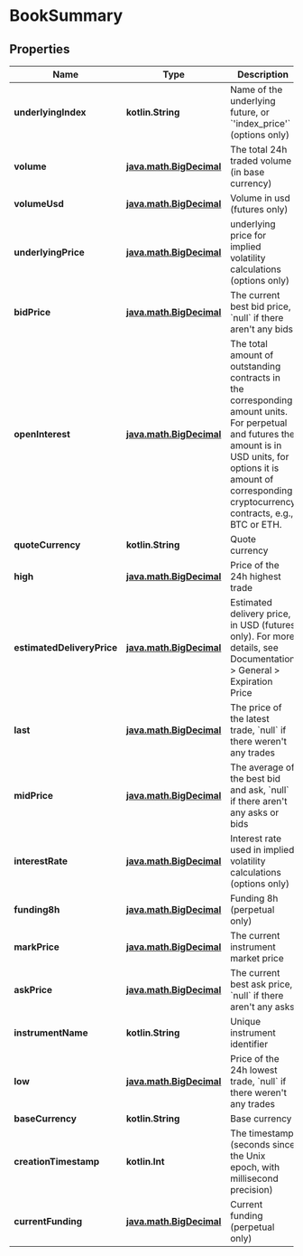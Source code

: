 
# BookSummary

## Properties
Name | Type | Description | Notes
------------ | ------------- | ------------- | -------------
**underlyingIndex** | **kotlin.String** | Name of the underlying future, or &#x60;&#39;index_price&#39;&#x60; (options only) |  [optional]
**volume** | [**java.math.BigDecimal**](java.math.BigDecimal.md) | The total 24h traded volume (in base currency) | 
**volumeUsd** | [**java.math.BigDecimal**](java.math.BigDecimal.md) | Volume in usd (futures only) |  [optional]
**underlyingPrice** | [**java.math.BigDecimal**](java.math.BigDecimal.md) | underlying price for implied volatility calculations (options only) |  [optional]
**bidPrice** | [**java.math.BigDecimal**](java.math.BigDecimal.md) | The current best bid price, &#x60;null&#x60; if there aren&#39;t any bids | 
**openInterest** | [**java.math.BigDecimal**](java.math.BigDecimal.md) | The total amount of outstanding contracts in the corresponding amount units. For perpetual and futures the amount is in USD units, for options it is amount of corresponding cryptocurrency contracts, e.g., BTC or ETH. | 
**quoteCurrency** | **kotlin.String** | Quote currency | 
**high** | [**java.math.BigDecimal**](java.math.BigDecimal.md) | Price of the 24h highest trade | 
**estimatedDeliveryPrice** | [**java.math.BigDecimal**](java.math.BigDecimal.md) | Estimated delivery price, in USD (futures only). For more details, see Documentation &gt; General &gt; Expiration Price |  [optional]
**last** | [**java.math.BigDecimal**](java.math.BigDecimal.md) | The price of the latest trade, &#x60;null&#x60; if there weren&#39;t any trades | 
**midPrice** | [**java.math.BigDecimal**](java.math.BigDecimal.md) | The average of the best bid and ask, &#x60;null&#x60; if there aren&#39;t any asks or bids | 
**interestRate** | [**java.math.BigDecimal**](java.math.BigDecimal.md) | Interest rate used in implied volatility calculations (options only) |  [optional]
**funding8h** | [**java.math.BigDecimal**](java.math.BigDecimal.md) | Funding 8h (perpetual only) |  [optional]
**markPrice** | [**java.math.BigDecimal**](java.math.BigDecimal.md) | The current instrument market price | 
**askPrice** | [**java.math.BigDecimal**](java.math.BigDecimal.md) | The current best ask price, &#x60;null&#x60; if there aren&#39;t any asks | 
**instrumentName** | **kotlin.String** | Unique instrument identifier | 
**low** | [**java.math.BigDecimal**](java.math.BigDecimal.md) | Price of the 24h lowest trade, &#x60;null&#x60; if there weren&#39;t any trades | 
**baseCurrency** | **kotlin.String** | Base currency |  [optional]
**creationTimestamp** | **kotlin.Int** | The timestamp (seconds since the Unix epoch, with millisecond precision) | 
**currentFunding** | [**java.math.BigDecimal**](java.math.BigDecimal.md) | Current funding (perpetual only) |  [optional]



